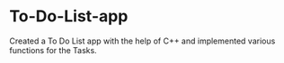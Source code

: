 # To-Do-List-app
Created a To Do List app with the help of C++ and implemented various functions for the Tasks.
